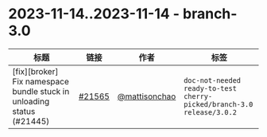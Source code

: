 # 2023-11-14..2023-11-14 - branch-3.0
| 标题 | 链接 | 作者 | 标签 |
| - | :--: | :--: | - |
| [fix][broker] Fix namespace bundle stuck in unloading status (#21445) | [#21565](https://github.com/apache/pulsar/pull/21565) | [@mattisonchao](https://github.com/mattisonchao) | `doc-not-needed` `ready-to-test` `cherry-picked/branch-3.0` `release/3.0.2`  | 
